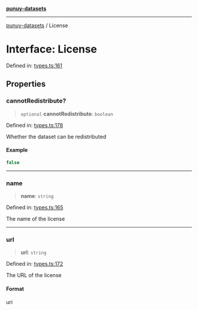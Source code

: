 [**punuy-datasets**](../README.md)

***

[punuy-datasets](../README.md) / License

# Interface: License

Defined in: [types.ts:161](https://github.com/andrefs/punuy-datasets/blob/6589ba953c3d91e3b83f8180904c2e22e4e51a69/src/lib/types.ts#L161)

## Properties

### cannotRedistribute?

> `optional` **cannotRedistribute**: `boolean`

Defined in: [types.ts:178](https://github.com/andrefs/punuy-datasets/blob/6589ba953c3d91e3b83f8180904c2e22e4e51a69/src/lib/types.ts#L178)

Whether the dataset can be redistributed

#### Example

```ts
false
```

***

### name

> **name**: `string`

Defined in: [types.ts:165](https://github.com/andrefs/punuy-datasets/blob/6589ba953c3d91e3b83f8180904c2e22e4e51a69/src/lib/types.ts#L165)

The name of the license

***

### url

> **url**: `string`

Defined in: [types.ts:172](https://github.com/andrefs/punuy-datasets/blob/6589ba953c3d91e3b83f8180904c2e22e4e51a69/src/lib/types.ts#L172)

The URL of the license

#### Format

uri
